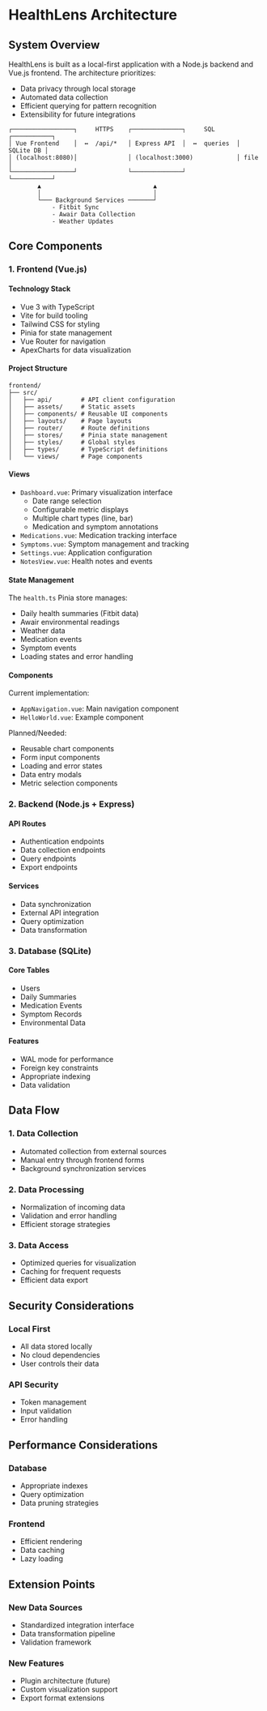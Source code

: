 # HealthLens Architecture

## System Overview

HealthLens is built as a local-first application with a Node.js backend and Vue.js frontend. The architecture prioritizes:
- Data privacy through local storage
- Automated data collection
- Efficient querying for pattern recognition
- Extensibility for future integrations

```
┌─────────────────┐     HTTPS    ┌──────────────┐     SQL      ┌───────────┐
│ Vue Frontend    │  ↔  /api/*   │ Express API  │  ↔  queries  │ SQLite DB │
│ (localhost:8080)│              │ (localhost:3000)            │ file      │
└─────────────────┘              └──────────────┘              └───────────┘
        ▲                               ▲
        │                               │
        └─── Background Services ───────┘
            - Fitbit Sync
            - Awair Data Collection
            - Weather Updates
```

## Core Components

### 1. Frontend (Vue.js)

#### Technology Stack
- Vue 3 with TypeScript
- Vite for build tooling
- Tailwind CSS for styling
- Pinia for state management
- Vue Router for navigation
- ApexCharts for data visualization

#### Project Structure
```
frontend/
├── src/
│   ├── api/        # API client configuration
│   ├── assets/     # Static assets
│   ├── components/ # Reusable UI components
│   ├── layouts/    # Page layouts
│   ├── router/     # Route definitions
│   ├── stores/     # Pinia state management
│   ├── styles/     # Global styles
│   ├── types/      # TypeScript definitions
│   └── views/      # Page components
```

#### Views
- `Dashboard.vue`: Primary visualization interface
  - Date range selection
  - Configurable metric displays
  - Multiple chart types (line, bar)
  - Medication and symptom annotations
- `Medications.vue`: Medication tracking interface
- `Symptoms.vue`: Symptom management and tracking
- `Settings.vue`: Application configuration
- `NotesView.vue`: Health notes and events

#### State Management
The `health.ts` Pinia store manages:
- Daily health summaries (Fitbit data)
- Awair environmental readings
- Weather data
- Medication events
- Symptom events
- Loading states and error handling

#### Components
Current implementation:
- `AppNavigation.vue`: Main navigation component
- `HelloWorld.vue`: Example component

Planned/Needed:
- Reusable chart components
- Form input components
- Loading and error states
- Data entry modals
- Metric selection components

### 2. Backend (Node.js + Express)

#### API Routes
- Authentication endpoints
- Data collection endpoints
- Query endpoints
- Export endpoints

#### Services
- Data synchronization
- External API integration
- Query optimization
- Data transformation

### 3. Database (SQLite)

#### Core Tables
- Users
- Daily Summaries
- Medication Events
- Symptom Records
- Environmental Data

#### Features
- WAL mode for performance
- Foreign key constraints
- Appropriate indexing
- Data validation

## Data Flow

### 1. Data Collection
- Automated collection from external sources
- Manual entry through frontend forms
- Background synchronization services

### 2. Data Processing
- Normalization of incoming data
- Validation and error handling
- Efficient storage strategies

### 3. Data Access
- Optimized queries for visualization
- Caching for frequent requests
- Efficient data export

## Security Considerations

### Local First
- All data stored locally
- No cloud dependencies
- User controls their data

### API Security
- Token management
- Input validation
- Error handling

## Performance Considerations

### Database
- Appropriate indexes
- Query optimization
- Data pruning strategies

### Frontend
- Efficient rendering
- Data caching
- Lazy loading

## Extension Points

### New Data Sources
- Standardized integration interface
- Data transformation pipeline
- Validation framework

### New Features
- Plugin architecture (future)
- Custom visualization support
- Export format extensions 